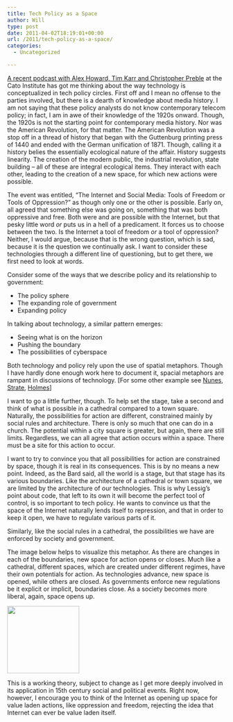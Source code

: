 ```yaml
---
title: Tech Policy as a Space
author: Will
type: post
date: 2011-04-02T18:19:01+00:00
url: /2011/tech-policy-as-a-space/
categories:
  - Uncategorized

---
```

[A recent podcast with Alex Howard, Tim Karr and Christopher Preble][1] at the Cato Institute has got me thinking about the way technology is conceptualized in tech policy circles. First off and I mean no offense to the parties involved, but there is a dearth of knowledge about media history. I am not saying that these policy analysts do not know contemporary telecom policy; in fact, I am in awe of their knowledge of the 1920s onward. Though, the 1920s is not the starting point for contemporary media history. Nor was the American Revolution, for that matter. The American Revolution was a stop off in a thread of history that began with the Guttenburg printing press of 1440 and ended with the German unification of 1871. Though, calling it a history belies the essentially ecological nature of the affair. History suggests linearity. The creation of the modern public, the industrial revolution, state building – all of these are integral ecological items. They interact with each other, leading to the creation of a new space, for which new actions were possible.

The event was entitled, “The Internet and Social Media: Tools of Freedom or Tools of Oppression?” as though only one or the other is possible. Early on, all agreed that something else was going on, something that was both oppressive and free. Both were and are possible with the Internet, but that pesky little word _or_ puts us in a hell of a predicament. It forces us to choose between the two. Is the Internet a tool of freedom _or_ a tool of oppression? Neither, I would argue, because that is the wrong question, which is sad, because it is the question we continually ask. I want to consider these technologies through a different line of questioning, but to get there, we first need to look at words.

Consider some of the ways that we describe policy and its relationship to government:

  * The policy sphere
  * The expanding role of government
  * Expanding policy

In talking about technology, a similar pattern emerges:

  * Seeing what is on the horizon
  * Pushing the boundary
  * The possibilities of cyberspace

Both technology and policy rely upon the use of spatial metaphors. Though I have hardly done enough work here to document it, spacial metaphors are rampant in discussions of technology. [For some other example see [Nunes][2], [Strate][3], [Holmes][4]]

I want to go a little further, though. To help set the stage, take a second and think of what is possible in a cathedral compared to a town square. Naturally, the possibilities for action are different, constrained mainly by social rules and architecture. There is only so much that one can do in a church. The potential within a city square is greater, but again, there are still limits. Regardless, we can all agree that action occurs within a space. There must be a site for this action to occur.

I want to try to convince you that all possibilities for action are constrained by space, though it is real in its consequences. This is by no means a new point. Indeed, as the Bard said, all the world is a stage, but that stage has its various boundaries. Like the architecture of a cathedral or town square, we are limited by the architecture of our technologies. This is why Lessig&#8217;s point about code, that left to its own it will become the perfect tool of control, is so important to tech policy. He wants to convince us that the space of the Internet naturally lends itself to repression, and that in order to keep it open, we have to regulate various parts of it.

Similarly, like the social rules in a cathedral, the possibilities we have are enforced by society and government.

The image below helps to visualize this metaphor. As there are changes in each of the boundaries, new space for action opens or closes. Much like a cathedral, different spaces, which are created under different regimes, have their own potentials for action. As technologies advance, new space is opened, while others are closed. As governments enforce new regulations be it explicit or implicit, boundaries close. As a society becomes more liberal, again, space opens up.

[<img loading="lazy" class="alignnone size-full wp-image-163" title="PolicySpaceBoundaries" src="http://blog.williamrinehart.com/wp-content/uploads/2011/04/PolicySpaceBoundaries.jpg" alt="" width="166" height="155" />][5]

This is a working theory, subject to change as I get more deeply involved in its application in 15th century social and political events. Right now, however, I encourage you to think of the Internet as opening up space for value laden actions, like oppression and freedom, rejecting the idea that Internet can ever be value laden itself.

 [1]: http://www.cato.org/event.php?eventid=7865
 [2]: http://www.amazon.com/Cyberspaces-Everyday-Life-Electronic-Mediations/dp/0816647925
 [3]: http://www.mendeley.com/research/the-varieties-of-cyberspace-problems-in-definition-and-delimitation/
 [4]: http://www.questia.com/googleScholar.qst?docId=5000317837
 [5]: http://blog.williamrinehart.com/wp-content/uploads/2011/04/PolicySpaceBoundaries.jpg